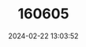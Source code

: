 ---
title: "160605"
category: "Iolaus pallene"
draft: false
date: 2024-02-22 13:03:52
languages:
  Afrikaans: ["Geel-saffier"]
  English: ["Saffron Sapphire"]
---